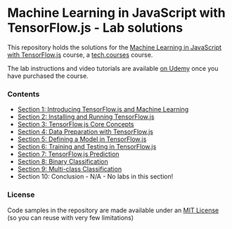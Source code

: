 # Machine Learning in JavaScript with TensorFlow.js - Lab solutions

This repository holds the solutions for the [Machine Learning in JavaScript with TensorFlow.js](https://www.udemy.com/machine-learning-in-javascript-with-tensorflow-js/?couponCode=TECH.COURSES.10) course, a [tech.courses](https://tech.courses) course. 

The lab instructions and video tutorials are available [on Udemy](https://www.udemy.com/machine-learning-in-javascript-with-tensorflow-js/?couponCode=TECH.COURSES.10) once you have purchased the course.

### Contents

- [Section 1: Introducing TensorFlow.js and Machine Learning](./Sections/1-overview/README.md)
- [Section 2: Installing and Running TensorFlow.js](./Sections/2-install/README.md)
- [Section 3: TensorFlow.js Core Concepts](./Sections/3-concepts/README.md)
- [Section 4: Data Preparation with TensorFlow.js](./Sections/4-data-prep/README.md)
- [Section 5: Defining a Model in TensorFlow.js](./Sections/5-model/README.md)
- [Section 6: Training and Testing in TensorFlow.js](./Sections/6-training-testing/README.md)
- [Section 7: TensorFlow.js  Prediction](./Sections/7-predictions/README.md)
- [Section 8: Binary Classification](./Sections/8-classification/README.md)
- [Section 9: Multi-class Classification](./Sections/9-multi-class/README.md)
- Section 10: Conclusion - N/A - No labs in this section!

### License

Code samples in the repository are made available under an [MIT License](./LICENSE) (so you can reuse with very few limitations)
